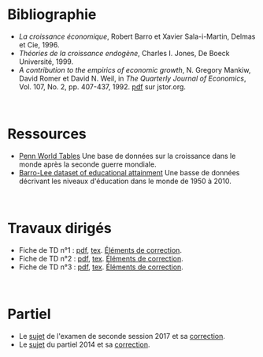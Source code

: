 <!-- 
.. title: Croissance
.. slug: index
.. date: 2017-06-17 18:39:58 UTC+02:00
.. tags: 
.. category: 
.. link: 
.. description: 
.. type: text
-->

# Bibliographie
 - *La croissance économique*, Robert Barro et Xavier Sala-i-Martin, Delmas et Cie, 1996.
 - *Théories de la croissance endogène*, Charles I. Jones, De Boeck Université, 1999.
 - *A contribution to the empirics of economic growth*, N. Gregory Mankiw, David Romer et David N. Weil, in *The Quarterly Journal of Economics*, Vol. 107, No. 2, pp. 407-437, 1992. [pdf](http://www.jstor.org/discover/10.2307/2118477?uid=3738016&uid=2&uid=4&sid=21103387773843) sur jstor.org.

<br>

# Ressources
 - [Penn World Tables](http://www.rug.nl/research/ggdc/data/penn-world-table) Une base de données sur la croissance dans le monde après la seconde guerre mondiale.
 - [Barro-Lee dataset of educational attainment](http://www.barrolee.com/data/dataexp.htm) Une basse de données décrivant les niveaux d'éducation dans le monde de 1950 à 2010.

<br>

# Travaux dirigés
 - Fiche de TD n°1 : [pdf](../../university/growth/td/1/td1.pdf), [tex](../../university/growth/td/1/td1.tex). [Éléments de correction](../../university/growth/td/1/correction-td1.pdf).
 - Fiche de TD n°2 : [pdf](../../university/growth/td/2/td2.pdf), [tex](../../university/growth/td/2/td2.tex). [Éléments de correction](../../university/growth/td/2/correction-td2.pdf).
 - Fiche de TD n°3 : [pdf](../../university/growth/td/3/td3.pdf), [tex](../../university/growth/td/3/td3.tex). [Éléments de correction](../../university/growth/td/3/correction-td3.pdf).

<br>

# Partiel
 - Le [sujet](../../university/growth/ds/rattrapage-2017.pdf) de l'examen de seconde session 2017 et sa [correction](../../university/growth/ds/correction-rattrapage-2017.pdf).
 - Le [sujet](../../university/growth/ds/partiel-2014.pdf) du partiel 2014 et sa [correction](../../university/growth/ds/correction-partiel-2014.pdf).
